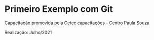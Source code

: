 # Primeiro Exemplo com Git
Capacitação promovida pela Cetec capacitações - Centro Paula Souza

Realização: Julho/2021
